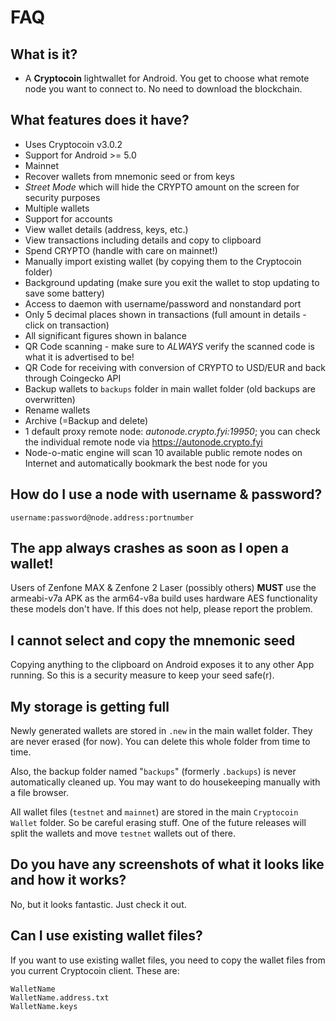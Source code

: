 # FAQ

## What is it?
- A **Cryptocoin** lightwallet for Android. You get to choose what remote node you want to connect to. No need to download the blockchain.

## What features does it have?

- Uses Cryptocoin v3.0.2
- Support for Android >= 5.0
- Mainnet
- Recover wallets from mnemonic seed or from keys
- *Street Mode* which will hide the CRYPTO amount on the screen for security purposes
- Multiple wallets
- Support for accounts
- View wallet details (address, keys, etc.)
- View transactions including details and copy to clipboard
- Spend CRYPTO (handle with care on mainnet!)
- Manually import existing wallet (by copying them to the Cryptocoin folder)
- Background updating (make sure you exit the wallet to stop updating to save some battery)
- Access to daemon with username/password and nonstandard port
- Only 5 decimal places shown in transactions (full amount in details - click on transaction)
- All significant figures shown in balance
- QR Code scanning - make sure to *ALWAYS* verify the scanned code is what it is advertised to be!
- QR Code for receiving with conversion of CRYPTO to USD/EUR and back through Coingecko API
- Backup wallets to `backups` folder in main wallet folder (old backups are overwritten)
- Rename wallets
- Archive (=Backup and delete)
- 1 default proxy remote node: *autonode.crypto.fyi:19950*; you can check the individual remote node via https://autonode.crypto.fyi
- Node-o-matic engine will scan 10 available public remote nodes on Internet and automatically bookmark the best node for you

## How do I use a node with username & password?
```username:password@node.address:portnumber```

## The app always crashes as soon as I open a wallet!
Users of Zenfone MAX & Zenfone 2 Laser (possibly others) **MUST** use the armeabi-v7a APK as the arm64-v8a build uses hardware AES
functionality these models don't have. If this does not help, please report the problem.

## I cannot select and copy the mnemonic seed
Copying anything to the clipboard on Android exposes it to any other App running. So this
is a security measure to keep your seed safe(r). 

## My storage is getting full
Newly generated wallets are stored in `.new` in the main wallet folder.
They are never erased (for now). You can delete this whole folder from time to time.

Also, the backup folder named "`backups`" (formerly `.backups`) is never automatically cleaned up.
You may want to do housekeeping manually with a file browser.

All wallet files (`testnet` and `mainnet`) are stored in the main `Cryptocoin Wallet` folder.
So be careful erasing stuff. One of the future releases will split the wallets and move `testnet`
 wallets out of there.

## Do you have any screenshots of what it looks like and how it works?
No, but it looks fantastic. Just check it out.

## Can I use existing wallet files?

If you want to use existing wallet files, you need to copy the wallet files from you current Cryptocoin client. These are:
```
WalletName
WalletName.address.txt
WalletName.keys
```
